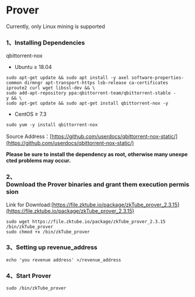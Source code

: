 # Prover

Currently, only Linux mining is supported

### 1、Installing Dependencies

qbittorrent-nox


- Ubuntu ≥ 18.04

```
sudo apt-get update && sudo apt install -y axel software-properties-common dirmngr apt-transport-https lsb-release ca-certificates iproute2 curl wget libssl-dev && \
sudo add-apt-repository ppa:qbittorrent-team/qbittorrent-stable -y && \
sudo apt-get update && sudo apt-get install qbittorrent-nox -y
```

- CentOS ≥ 7.3

```
sudo yum -y install qbittorrent-nox
```

Source Address：[https://github.com/userdocs/qbittorrent-nox-static/](https://github.com/userdocs/qbittorrent-nox-static/)

**Please be sure to install the dependency as root, otherwise many unexpected problems may occur.**

### 2、Download the Prover binaries and grant them execution permission

Link for Download:[https://file.zktube.io/package/zkTube_prover_2.3.15](https://file.zktube.io/package/zkTube_prover_2.3.15)

```
sudo wget https://file.zktube.io/package/zkTube_prover_2.3.15 /bin/zkTube_prover
sudo chmod +x /bin/zkTube_prover
```

### 3、Setting up revenue_address

```
echo 'you revenue address' >/revenue_address
```

### 4、Start Prover

```
sudo /bin/zkTube_prover
```
